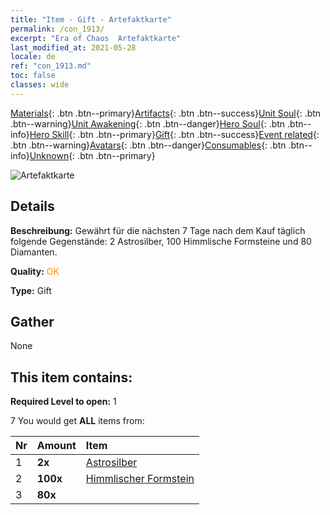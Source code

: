 ```yaml
---
title: "Item - Gift - Artefaktkarte"
permalink: /con_1913/
excerpt: "Era of Chaos  Artefaktkarte"
last_modified_at: 2021-05-28
locale: de
ref: "con_1913.md"
toc: false
classes: wide
---
```

 [Materials](/ItemsDE/){: .btn .btn--primary}[Artifacts](/ItemsDE/Artifacts/){: .btn .btn--success}[Unit Soul](/ItemsDE/UnitSoul/){: .btn .btn--warning}[Unit Awakening](/ItemsDE/UnitAwakening/){: .btn .btn--danger}[Hero Soul](/ItemsDE/HeroSoul/){: .btn .btn--info}[Hero Skill](/ItemsDE/HeroSkill/){: .btn .btn--primary}[Gift](/ItemsDE/Gift/){: .btn .btn--success}[Event related](/ItemsDE/Events/){: .btn .btn--warning}[Avatars](/ItemsDE/Avatars/){: .btn .btn--danger}[Consumables](/ItemsDE/Consumables/){: .btn .btn--info}[Unknown](/ItemsDE/Unknown/){: .btn .btn--primary}

 ![Artefaktkarte](/images/t/i_907494.png)

## Details
 **Beschreibung:** Gewährt für die nächsten 7 Tage nach dem Kauf täglich folgende Gegenstände: 2 Astrosilber, 100 Himmlische Formsteine und 80 Diamanten.

 **Quality:** <span style="color: #FF8C00">OK</span>

 **Type:** Gift

## Gather

  None

## This item contains:

 **Required Level to open:** 1

 7 You would get **ALL** items  from:

  | Nr | Amount |     Item    |
  |:---|:-------|:------------|
  | 1 |  **2x** | [Astrosilber](/ItemsDE/con_969/) |  | 
  | 2 |  **100x** | [Himmlischer Formstein](/ItemsDE/art_188/) |  | 
  | 3 |  **80x** | <i class="fas fa-gem"/> |  | 
